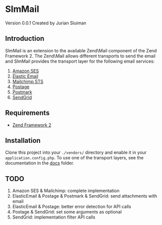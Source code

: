 SlmMail
===
Version 0.0.1 Created by Jurian Sluiman

Introduction
---
SlmMail is an extension to the available Zend\Mail component of the Zend Framework 2. The Zend\Mail allows different transports to send the email and SlmMail provides the transport layer for the following email services:

 1. [Amazon SES](https://github.com/juriansluiman/SlmMail/blob/master/docs/AmazonSes.md)
 2. [Elastic Email](https://github.com/juriansluiman/SlmMail/blob/master/docs/ElasticEmail.md)
 3. [Mailchimp STS](https://github.com/juriansluiman/SlmMail/blob/master/docs/Mailchimp.md)
 4. [Postage](https://github.com/juriansluiman/SlmMail/blob/master/docs/Postage.md)
 5. [Postmark](https://github.com/juriansluiman/SlmMail/blob/master/docs/Postmark.md)
 6. [SendGrid](https://github.com/juriansluiman/SlmMail/blob/master/docs/SendGrid.md)

Requirements
---
* [Zend Framework 2](https://github.com/zendframework/zf2)

Installation
---
Clone this project into your `./vendors/` directory and enable it in your `application.config.php`. To use one of the transport layers, see the documentation in the [docs](https://github.com/juriansluiman/SlmMail/tree/master/docs) folder.

TODO
---
 1. Amazon SES & Mailchimp: complete implementation
 2. ElasticEmail & Postage & Postmark & SendGrid: send attachments with email
 3. ElasticEmail & Postage: better error detection for API calls
 4. Postage & SendGrid: set some arguments as optional
 5. SendGrid: implementation filter API calls